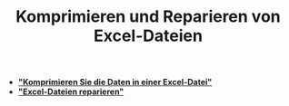 ﻿---
title: Komprimieren und Reparieren von Excel-Dateien
second_title: Documen
type: docs
url: /de/compress-and-repair-excel-files/
linktitle: Komprimieren und Reparieren
keywords: Deep file compression vs. Quick compression; Comprehensive file repair vs. Partial repair attempts; Automatic error detection vs. User manual check
description: Durch die Reduzierung der Dateigrößen zur Optimierung des Speicherplatzes und die Bereitstellung von Funktionen zur Reparatur beschädigter Dateien wird die Datenintegrität und -verfügbarkeit gewährleistet.
weight: 100
kwords: Tiefe Dateikomprimierung vs. Schnellkomprimierung; Umfassende Dateireparatur vs. Teilreparaturversuche; Automatische Fehlererkennung vs. manuelle Überprüfung durch den Benutzer
---
- **["Komprimieren Sie die Daten in einer Excel-Datei"](https://docs.aspose.cloud/cells/compress-excel-files/)**
- **["Excel-Dateien reparieren"](https://docs.aspose.cloud/cells/repair-excel-files/)**
